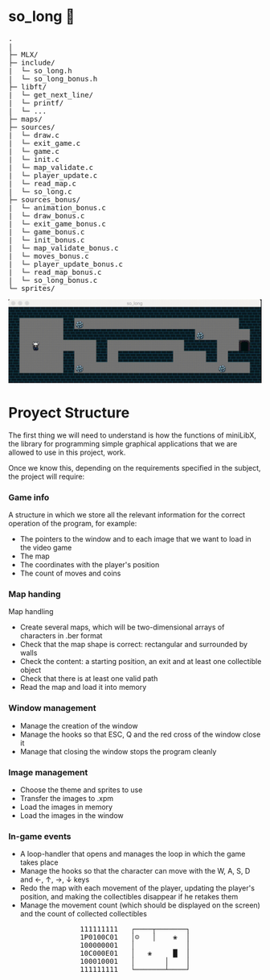 # so_long  👾
<pre>
.
|
├─ MLX/
├─ include/
|  └─ so_long.h
|  └─ so_long_bonus.h
├─ libft/
|  └─ get_next_line/
|  └─ printf/
|  └─ ...
├─ maps/
├─ sources/
|  └─ draw.c
|  └─ exit_game.c
|  └─ game.c
|  └─ init.c
|  └─ map_validate.c
|  └─ player_update.c
|  └─ read_map.c
|  └─ so_long.c
├─ sources_bonus/
|  └─ animation_bonus.c
|  └─ draw_bonus.c
|  └─ exit_game_bonus.c
|  └─ game_bonus.c
|  └─ init_bonus.c
|  └─ map_validate_bonus.c
|  └─ moves_bonus.c
|  └─ player_update_bonus.c
|  └─ read_map_bonus.c
|  └─ so_long_bonus.c
└─ sprites/
</pre>

![gif](./gif/gif1.gif)

# Proyect Structure

The first thing we will need to understand is how the functions of miniLibX, the library for programming simple graphical applications that we are allowed to use in this project, work.

Once we know this, depending on the requirements specified in the subject, the project will require:
  
### Game info

A structure in which we store all the relevant information for the correct operation of the program, for example:
* The pointers to the window and to each image that we want to load in the video game
* The map
* The coordinates with the player's position
* The count of moves and coins

### Map handing
Map handling
* Create several maps, which will be two-dimensional arrays of characters in .ber format
* Check that the map shape is correct: rectangular and surrounded by walls
* Check the content: a starting position, an exit and at least one collectible object
* Check that there is at least one valid path
* Read the map and load it into memory

### Window management
* Manage the creation of the window
* Manage the hooks so that ESC, Q and the red cross of the window close it
* Manage that closing the window stops the program cleanly

### Image management
* Choose the theme and sprites to use
* Transfer the images to .xpm
* Load the images in memory
* Load the images in the window

### In-game events
* A loop-handler that opens and manages the loop in which the game takes place
* Manage the hooks so that the character can move with the W, A, S, D and ←, ↑, →, ↓ keys
* Redo the map with each movement of the player, updating the player's position, and making the collectibles disappear if he retakes them
* Manage the movement count (which should be displayed on the screen) and the count of collected collectibles


<p align="center">
<pre align="center">
111111111	┌────┬───────┐
1P0100C01	│☺   │    ❀  │
100000001	│            │
10C000E01	│   ❀     █  │
100010001	│       │    │
111111111	└───────┴────┘
</pre>
</p>
